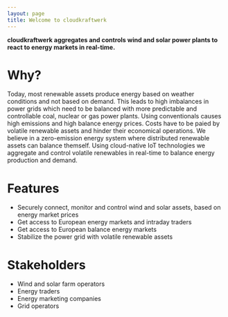 ```yaml
---
layout: page
title: Welcome to cloudkraftwerk
---
```


**cloudkraftwerk aggregates and controls wind and solar power plants to react to energy markets in real-time.**

# Why?

Today, most renewable assets produce energy based on weather conditions and not based on demand. This leads to high imbalances in power grids which need to be balanced with more predictable and controllable coal, nuclear or gas power plants. Using conventionals causes high emissions and high balance energy prices. Costs have to be paied by volatile renewable assets and hinder their economical operations. We believe in a zero-emission energy system where distributed renewable assets can balance themself. Using cloud-native IoT technologies we aggregate and control volatile renewables in real-time to balance energy production and demand.

# Features

* Securely connect, monitor and control wind and solar assets, based on energy market prices
* Get access to European energy markets and intraday traders
* Get access to European balance energy markets
* Stabilize the power grid with volatile renewable assets

# Stakeholders

* Wind and solar farm operators
* Energy traders
* Energy marketing companies
* Grid operators